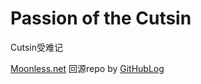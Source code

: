 Passion of the Cutsin
=====================

Cutsin受难记

[Moonless.net](http://moonless.net) 回源repo by [GitHubLog](https://github.com/cutsin/GitHuBlog)
